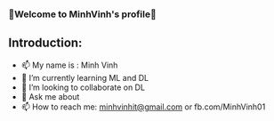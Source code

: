 ### 👋Welcome to MinhVinh's profile👋
## Introduction:
- 📫 My name is : Minh Vinh
- 🌱 I’m currently learning ML and DL
- 👯 I’m looking to collaborate on DL
- 💬 Ask me about 
- 📫 How to reach me: minhvinhit@gmail.com or fb.com/MinhVinh01

<!--
**minhvinh20/minhvinh20** is a ✨ _special_ ✨ repository because its `README.md` (this file) appears on your GitHub profile.

Introduction:

- 🌱 I’m currently learning ML and DL
- 👯 I’m looking to collaborate on DL
- 💬 Ask me about 
- 📫 How to reach me: minhvinhit@gmail.com or fb.com/MinhVinh01
-->
